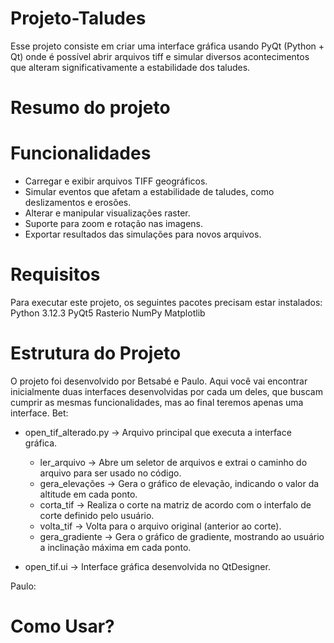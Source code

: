 # Projeto-Taludes
Esse projeto consiste em criar uma interface gráfica usando PyQt (Python + Qt) onde é possível abrir arquivos tiff e simular diversos acontecimentos que alteram significativamente a estabilidade dos taludes.

# Resumo do projeto


# Funcionalidades
- Carregar e exibir arquivos TIFF geográficos.
- Simular eventos que afetam a estabilidade de taludes, como deslizamentos e erosões.
- Alterar e manipular visualizações raster.
- Suporte para zoom e rotação nas imagens.
- Exportar resultados das simulações para novos arquivos.

# Requisitos
Para executar este projeto, os seguintes pacotes precisam estar instalados:
Python 3.12.3 
PyQt5
Rasterio
NumPy
Matplotlib

# Estrutura do Projeto
O projeto foi desenvolvido por Betsabé e Paulo. Aqui você vai encontrar inicialmente duas interfaces desenvolvidas por cada um deles, que buscam cumprir as mesmas funcionalidades, mas ao final teremos apenas uma interface.
Bet:
- open_tif_alterado.py -> Arquivo principal que executa a interface gráfica.
   - ler_arquivo -> Abre um seletor de arquivos e extrai o caminho do arquivo para ser usado no código.
   - gera_elevações -> Gera o gráfico de elevação, indicando o valor da altitude em cada ponto.
   - corta_tif -> Realiza o corte na matriz de acordo com o interfalo de corte definido pelo usuário.
   - volta_tif -> Volta para o arquivo original (anterior ao corte).
   - gera_gradiente -> Gera o gráfico de gradiente, mostrando ao usuário a inclinação máxima em cada ponto.
   
- open_tif.ui -> Interface gráfica desenvolvida no QtDesigner.

Paulo:

# Como Usar?

